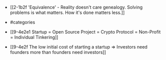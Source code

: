- [[2-1b2f 'Equivalence' - Reality doesn't care genealogy. Solving problems is what matters. How it's done matters less.]]
- #categories

- [[9-4e2e1 Startup = Open Source Project = Crypto Protocol = Non-Profit = Individual Tinkering]]
- [[9-4e2f The low initial cost of starting a startup ⇒ Investors need founders more than founders need investors]]
